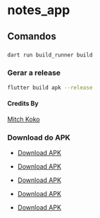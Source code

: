 # notes_app

## Comandos

###
```bash
dart run build_runner build
```

### Gerar a release
```bash
flutter build apk --release
```



#### Credits By
[Mitch Koko](https://www.youtube.com/watch?v=NuSb0wq9K-I&t=1454s)


### Download do APK
- [Download APK](notes_app_v0.0.4.apk)

- [Download APK](notes_app_v0.0.4.apk)

- [Download APK](notes_app_v0.0.4.apk)

- [Download APK](notes_app_v0.0.4.apk)

- [Download APK](note_app_v1.0.0.apk)
